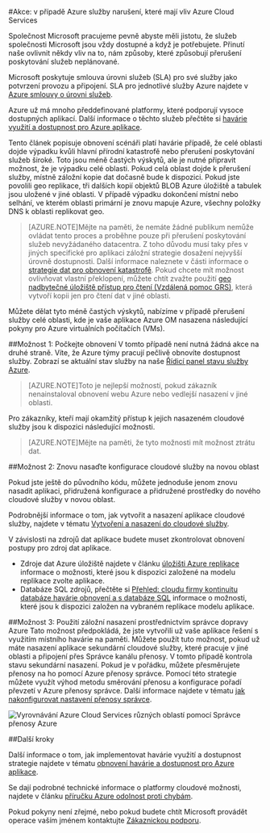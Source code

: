 <properties
    pageTitle="Akce: v případě Azure služby narušení, které mají vliv Azure Cloud Services | Microsoft Azure"
    description="Přečtěte si postup v případě přerušení služby Azure, které mají vliv Azure Cloud Services."
    services="cloud-services"
    documentationCenter=""
    authors="kmouss"
    manager="drewm"
    editor=""/>

<tags
    ms.service="cloud-services"
    ms.workload="cloud-services"
    ms.tgt_pltfrm="na"
    ms.devlang="na"
    ms.topic="article"
    ms.date="05/16/2016"
    ms.author="kmouss;aglick"/>

#<a name="what-to-do-in-the-event-of-an-azure-service-disruption-that-impacts-azure-cloud-services"></a>Akce: v případě Azure služby narušení, které mají vliv Azure Cloud Services

Společnost Microsoft pracujeme pevně abyste měli jistotu, že služeb společnosti Microsoft jsou vždy dostupné a když je potřebujete. Přinutí naše ovlivnit někdy vliv na to, nám způsoby, které způsobují přerušení poskytování služeb neplánované.

Microsoft poskytuje smlouva úrovni služeb (SLA) pro své služby jako potvrzení provozu a připojení. SLA pro jednotlivé služby Azure najdete v [Azure smlouvy o úrovni služeb](https://azure.microsoft.com/support/legal/sla/).

Azure už má mnoho předdefinované platformy, které podporují vysoce dostupných aplikací. Další informace o těchto služeb přečtěte si [havárie využití a dostupnost pro Azure aplikace](../resiliency/resiliency-disaster-recovery-high-availability-azure-applications.md).

Tento článek popisuje obnovení scénáři platí havárie případě, že celé oblasti dojde výpadku kvůli hlavní přírodní katastrofě nebo přerušení poskytování služeb široké. Toto jsou méně častých výskytů, ale je nutné připravit možnost, že je výpadku celé oblasti. Pokud celá oblast dojde k přerušení služby, místně záložní kopie dat dočasně bude k dispozici. Pokud jste povolili geo replikace, tři dalších kopií objektů BLOB Azure úložiště a tabulek jsou uložené v jiné oblasti. V případě výpadku dokončení místní nebo selhání, ve kterém oblasti primární je znovu mapuje Azure, všechny položky DNS k oblasti replikovat geo.

>[AZURE.NOTE]Mějte na paměti, že nemáte žádné publikum nemůže ovládat tento proces a proběhne pouze při přerušení poskytování služeb nevyžádaného datacentra. Z toho důvodu musí taky přes v jiných specifické pro aplikaci záložní strategie dosažení nejvyšší úrovně dostupnosti. Další informace naleznete v části informace o [strategie dat pro obnovení katastrofě](../resiliency/resiliency-disaster-recovery-high-availability-azure-applications.md#DSDR). Pokud chcete mít možnost ovlivňovat vlastní překlopení, můžete chtít zvažte použití [geo nadbytečné úložiště přístup pro čtení (Vzdálená pomoc GRS)](../storage/storage-redundancy.md#read-access-geo-redundant-storage), která vytvoří kopii jen pro čtení dat v jiné oblasti.

Můžete dělat tyto méně častých výskytů, nabízíme v případě přerušení služby celé oblasti, kde je vaše aplikace Azure OM nasazena následující pokyny pro Azure virtuálních počítačích (VMs).

##<a name="option-1-wait-for-recovery"></a>Možnost 1: Počkejte obnovení
V tomto případě není nutná žádná akce na druhé straně. Víte, že Azure týmy pracují pečlivě obnovíte dostupnost služby. Zobrazí se aktuální stav služby na naše [Řídicí panel stavu služby Azure](https://azure.microsoft.com/status/).

>[AZURE.NOTE]Toto je nejlepší možností, pokud zákazník nenainstaloval obnovení webu Azure nebo vedlejší nasazení v jiné oblasti.

Pro zákazníky, kteří mají okamžitý přístup k jejich nasazeném cloudové služby jsou k dispozici následující možnosti.

>[AZURE.NOTE]Mějte na paměti, že tyto možnosti mít možnost ztrátu dat.     

##<a name="option-2-re-deploy-your-cloud-service-configuration-to-a-new-region"></a>Možnost 2: Znovu nasaďte konfigurace cloudové služby na novou oblast

Pokud jste ještě do původního kódu, můžete jednoduše jenom znovu nasadit aplikaci, přidružená konfigurace a přidružené prostředky do nového cloudové služby v novou oblast.  

Podrobnější informace o tom, jak vytvořit a nasazení aplikace cloudové služby, najdete v tématu [Vytvoření a nasazení do cloudové služby](./cloud-services-how-to-create-deploy-portal.md).

V závislosti na zdrojů dat aplikace budete muset zkontrolovat obnovení postupy pro zdroj dat aplikace.
  * Zdroje dat Azure úložiště najdete v článku [úložišti Azure replikace](../storage/storage-redundancy.md#read-access-geo-redundant-storage) informace o možnosti, které jsou k dispozici založené na modelu replikace zvolte aplikace.
  * Databáze SQL zdrojů, přečtěte si [Přehled: cloudu firmy kontinuitu databáze havárie obnovení a s databáze SQL](../sql-database/sql-database-business-continuity.md) informace o možnosti, které jsou k dispozici založen na vybraném replikace modelu aplikace.

##<a name="option-3-use-a-backup-deployment-through-azure-traffic-manager"></a>Možnost 3: Použití záložní nasazení prostřednictvím správce dopravy Azure
Tato možnost předpokládá, že jste vytvořili už vaše aplikace řešení s využitím místního havárie na paměti. Můžete použít tuto možnost, pokud už máte nasazení aplikace sekundární cloudové služby, které pracuje v jiné oblasti a připojení přes Správce kanálu přenosy. V tomto případě kontrola stavu sekundární nasazení. Pokud je v pořádku, můžete přesměrujete přenosy na ho pomocí Azure přenosy správce. Pomocí této strategie můžete využít výhod metodu směrování přenosu a konfigurace pořadí převzetí v Azure přenosy správce. Další informace najdete v tématu [jak nakonfigurovat nastavení přenosy správce](../traffic-manager/traffic-manager-overview.md#how-to-configure-traffic-manager-settings).

![Vyrovnávání Azure Cloud Services různých oblastí pomocí Správce přenosy Azure](./media/cloud-services-disaster-recovery-guidance/using-azure-traffic-manager.png)

##<a name="next-steps"></a>Další kroky

Další informace o tom, jak implementovat havárie využití a dostupnost strategie najdete v tématu [obnovení havárie a dostupnost pro Azure aplikace](../resiliency/resiliency-disaster-recovery-high-availability-azure-applications.md).

Se dají podrobné technické informace o platformy cloudové možnosti, najdete v článku [příručku Azure odolnost proti chybám](../resiliency/resiliency-technical-guidance.md).

Pokud pokyny není zřejmé, nebo pokud budete chtít Microsoft provádět operace vaším jménem kontaktujte [Zákaznickou podporu](https://portal.azure.com/#blade/Microsoft_Azure_Support/HelpAndSupportBlade).
